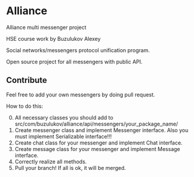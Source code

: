 # Alliance
Alliance multi messenger project

HSE course work by Buzulukov Alexey

Social networks/messengers protocol unification program.

Open source project for all messengers with public API.

## Contribute
Feel free to add your own messengers by doing pull request.

How to do this:

0. All necessary classes you should add to src/com/buzulukov/alliance/api/messengers/your_package_name/
1. Create messenger class and implement Messenger interface.
Also you must implement Serializable interface!!!
2. Create chat class for your messenger and implement Chat interface.
3. Create message class for your messenger and implement Message interface.
4. Correctly realize all methods.
5. Pull your branch! If all is ok, it will be merged.
